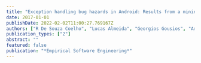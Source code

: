 ```yaml
---
title: "Exception handling bug hazards in Android: Results from a mining study and an exploratory survey"
date: 2017-01-01
publishDate: 2022-02-02T11:00:27.769167Z
authors: ["R De Souza Coelho", "Lucas Almeida", "Georgios Gousios", "Arie van Deursen", "Christoph Treude"]
publication_types: ["2"]
abstract: ""
featured: false
publication: "*Empirical Software Engineering*"
---
```


